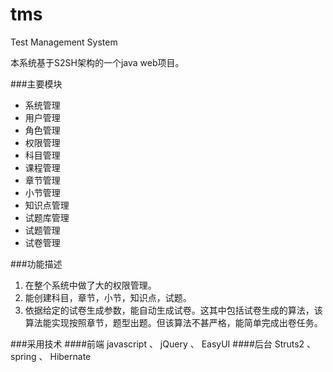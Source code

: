 tms
===

Test Management System

本系统基于S2SH架构的一个java web项目。

###主要模块
- 系统管理
 - 用户管理
 - 角色管理
 - 权限管理
- 科目管理
 - 课程管理
 - 章节管理
 - 小节管理
 - 知识点管理
- 试题库管理
 - 试题管理
 - 试卷管理

###功能描述
1. 在整个系统中做了大的权限管理。
2. 能创建科目，章节，小节，知识点，试题。
3. 依据给定的试卷生成参数，能自动生成试卷。这其中包括试卷生成的算法，该算法能实现按照章节，题型出题。但该算法不甚严格，能简单完成出卷任务。

###采用技术
####前端
javascript 、 jQuery 、 EasyUI
####后台
Struts2 、 spring 、 Hibernate
